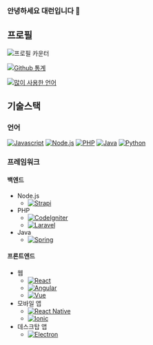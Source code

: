 ### 안녕하세요 대런입니다 👋

## 프로필

![프로필 카운터](https://komarev.com/ghpvc/?username=darron1217)

[![Github 통계](https://github-readme-stats.vercel.app/api?username=darron1217&count_private=true&show_icons=true&theme=onedark)](https://github.com/anuraghazra/github-readme-stats)

[![많이 사용한 언어](https://github-readme-stats.vercel.app/api/top-langs/?username=darron1217&layout=compact&theme=onedark)](https://github.com/anuraghazra/github-readme-stats)

## 기술스택

### 언어
[![Javascript](https://img.shields.io/static/v1?label=&message=Javascript&color=F7DF1E&logo=javascript&logoColor=white)](https://developer.mozilla.org/ko/docs/Web/JavaScript)
[![Node.js](https://img.shields.io/static/v1?label=&message=Node.js&color=339933&logo=node.js&logoColor=white)](https://nodejs.org/)
[![PHP](https://img.shields.io/static/v1?label=&message=PHP&color=777BB4&logo=php&logoColor=white)](https://www.php.net/)
[![Java](https://img.shields.io/static/v1?label=&message=Java&color=007396&logo=java&logoColor=white)](https://www.java.com/)
[![Python](https://img.shields.io/static/v1?label=&message=Python&color=3776AB&logo=python&logoColor=white)](https://www.java.com/)

### 프레임워크

#### 백엔드
- Node.js
    - [![Strapi](https://img.shields.io/static/v1?label=&message=Strapi&color=2E7EEA&logo=strapi&logoColor=white)](https://strapi.io/)
- PHP
    - [![CodeIgniter](https://img.shields.io/static/v1?label=&message=CodeIgniter&color=EE4623&logo=codeigniter&logoColor=white)](https://codeigniter.com/)
    - [![Laravel](https://img.shields.io/static/v1?label=&message=Laravel&color=FF2D20&logo=laravel&logoColor=white)](https://laravel.com/)
- Java
    - [![Spring](https://img.shields.io/static/v1?label=&message=Spring&color=6DB33F&logo=spring&logoColor=white)](https://spring.io/)

#### 프론트엔드
- 웹
    - [![React](https://img.shields.io/static/v1?label=&message=React&color=61DAFB&logo=react&logoColor=black)](https://ko.reactjs.org/)
    - [![Angular](https://img.shields.io/static/v1?label=&message=Angular&color=DD0031&logo=angular&logoColor=white)](https://angular.io/)
    - [![Vue](https://img.shields.io/static/v1?label=&message=Vue&color=4FC08D&logo=vue.js&logoColor=white)](https://angular.io/)
- 모바일 앱
    - [![React Native](https://img.shields.io/static/v1?label=&message=React%20Native&color=61DAFB&logo=react&logoColor=black)](https://reactnative.dev/)
    - [![Ionic](https://img.shields.io/static/v1?label=&message=Ionic&color=3880FF&logo=ionic&logoColor=white)](https://ionicframework.com/)
- 데스크탑 앱
    - [![Electron](https://img.shields.io/static/v1?label=&message=Electron&color=47848F&logo=electron&logoColor=white)](https://www.electronjs.org/)

